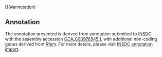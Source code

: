 []{#annotation}

Annotation
----------

The annotation presented is derived from annotation submitted to
[INSDC](http://www.insdc.org) with the assembly accession
[GCA\_000976545.1](http://www.ebi.ac.uk/ena/data/view/GCA_000976545.1),
with additional non-coding genes derived from
[Rfam](http://rfam.xfam.org/). For more details, please visit [INSDC
annotation
import](http://ensemblgenomes.org/info/data/insdc_annotation).
